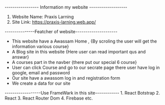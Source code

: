 ----------------- Information my website -------------------
  1. Website Name: Praxis Larning
  2. Site Link: https://praxis-larning.web.app/

---------------Featcher of website---------------------
  * This website have a Awassam Home , {By scroling the user will get the information various course}
  * A Blog site in this website {Here user can read important qus and answar}
  * A courses part in the navber {there put our special 6 course}
  * User can click Course and go to our secrate page there user have log in google, email and password
  * Our site have a awassom log in and registration form 
  * We create a data for our site
  
  ------------------Use FrameWark in this site------------
    1. React Botstrap
    2. React 
    3. React Router Dom
    4. Firebase etc.
